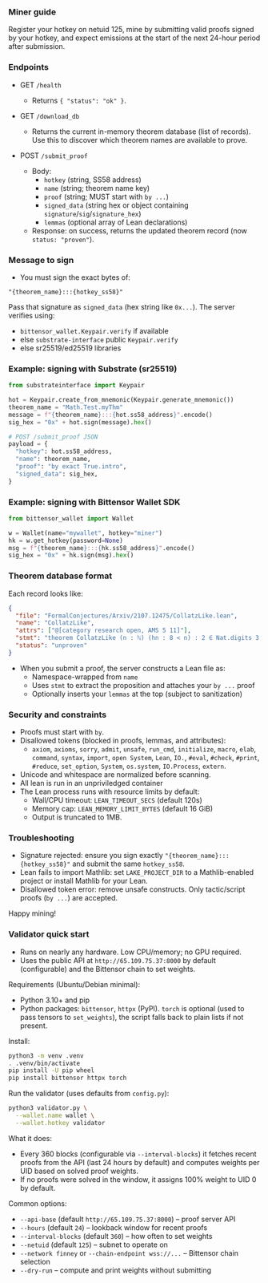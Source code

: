 ### Miner guide

Register your hotkey on netuid 125, mine by submitting valid proofs signed by your hotkey, and expect emissions at the start of the next 24-hour period after submission.

### Endpoints

- GET `/health`
  - Returns `{ "status": "ok" }`.

- GET `/download_db`
  - Returns the current in-memory theorem database (list of records). Use this to discover which theorem names are available to prove.

- POST `/submit_proof`
  - Body:
    - `hotkey` (string, SS58 address)
    - `name` (string; theorem name key)
    - `proof` (string; MUST start with `by ...`)
    - `signed_data` (string hex or object containing `signature`/`sig`/`signature_hex`)
    - `lemmas` (optional array of Lean declarations)
  - Response: on success, returns the updated theorem record (now `status: "proven"`).

### Message to sign

- You must sign the exact bytes of:
```
"{theorem_name}:::{hotkey_ss58}"
```

Pass that signature as `signed_data` (hex string like `0x...`). The server verifies using:
- `bittensor_wallet.Keypair.verify` if available
- else `substrate-interface` public `Keypair.verify`
- else sr25519/ed25519 libraries

### Example: signing with Substrate (sr25519)

```python
from substrateinterface import Keypair

hot = Keypair.create_from_mnemonic(Keypair.generate_mnemonic())
theorem_name = "Math.Test.myThm"
message = f"{theorem_name}:::{hot.ss58_address}".encode()
sig_hex = "0x" + hot.sign(message).hex()

# POST /submit_proof JSON
payload = {
  "hotkey": hot.ss58_address,
  "name": theorem_name,
  "proof": "by exact True.intro",
  "signed_data": sig_hex,
}
```

### Example: signing with Bittensor Wallet SDK

```python
from bittensor_wallet import Wallet

w = Wallet(name="mywallet", hotkey="miner")
hk = w.get_hotkey(password=None)
msg = f"{theorem_name}:::{hk.ss58_address}".encode()
sig_hex = "0x" + hk.sign(msg).hex()
```

### Theorem database format

Each record looks like:
```json
{
  "file": "FormalConjectures/Arxiv/2107.12475/CollatzLike.lean",
  "name": "CollatzLike",
  "attrs": ["@[category research open, AMS 5 11]"],
  "stmt": "theorem CollatzLike (n : ℕ) (hn : 8 < n) : 2 ∈ Nat.digits 3 (2^n)",
  "status": "unproven"
}
```

- When you submit a proof, the server constructs a Lean file as:
  - Namespace-wrapped from `name`
  - Uses `stmt` to extract the proposition and attaches your `by ...` proof
  - Optionally inserts your `lemmas` at the top (subject to sanitization)

### Security and constraints

- Proofs must start with `by`.
- Disallowed tokens (blocked in proofs, lemmas, and attributes):
  - `axiom`, `axioms`, `sorry`, `admit`, `unsafe`, `run_cmd`, `initialize`, `macro`, `elab`, `command`, `syntax`, `import`, `open System`, `Lean`, `IO.`, `#eval`, `#check`, `#print`, `#reduce`, `set_option`, `System`, `os.system`, `IO.Process`, `extern`.
- Unicode and whitespace are normalized before scanning.
- All lean is run in an unpriviledged container
- The Lean process runs with resource limits by default:
  - Wall/CPU timeout: `LEAN_TIMEOUT_SECS` (default 120s)
  - Memory cap: `LEAN_MEMORY_LIMIT_BYTES` (default 16 GiB)
  - Output is truncated to 1MB.

### Troubleshooting

- Signature rejected: ensure you sign exactly `"{theorem_name}:::{hotkey_ss58}"` and submit the same `hotkey_ss58`.
- Lean fails to import Mathlib: set `LAKE_PROJECT_DIR` to a Mathlib-enabled project or install Mathlib for your Lean.
- Disallowed token error: remove unsafe constructs. Only tactic/script proofs (`by ...`) are accepted.

Happy mining!


### Validator quick start

- Runs on nearly any hardware. Low CPU/memory; no GPU required.
- Uses the public API at `http://65.109.75.37:8000` by default (configurable) and the Bittensor chain to set weights.

Requirements (Ubuntu/Debian minimal):
- Python 3.10+ and pip
- Python packages: `bittensor`, `httpx` (PyPI). `torch` is optional (used to pass tensors to `set_weights`), the script falls back to plain lists if not present.

Install:
```bash
python3 -m venv .venv
. .venv/bin/activate
pip install -U pip wheel
pip install bittensor httpx torch
```

Run the validator (uses defaults from `config.py`):
```bash
python3 validator.py \
  --wallet.name wallet \
  --wallet.hotkey validator
```

What it does:
- Every 360 blocks (configurable via `--interval-blocks`) it fetches recent proofs from the API (last 24 hours by default) and computes weights per UID based on solved proof weights.
- If no proofs were solved in the window, it assigns 100% weight to UID 0 by default.

Common options:
- `--api-base` (default `http://65.109.75.37:8000`) – proof server API
- `--hours` (default `24`) – lookback window for recent proofs
- `--interval-blocks` (default `360`) – how often to set weights
- `--netuid` (default `125`) – subnet to operate on
- `--network finney` or `--chain-endpoint wss://...` – Bittensor chain selection
- `--dry-run` – compute and print weights without submitting

